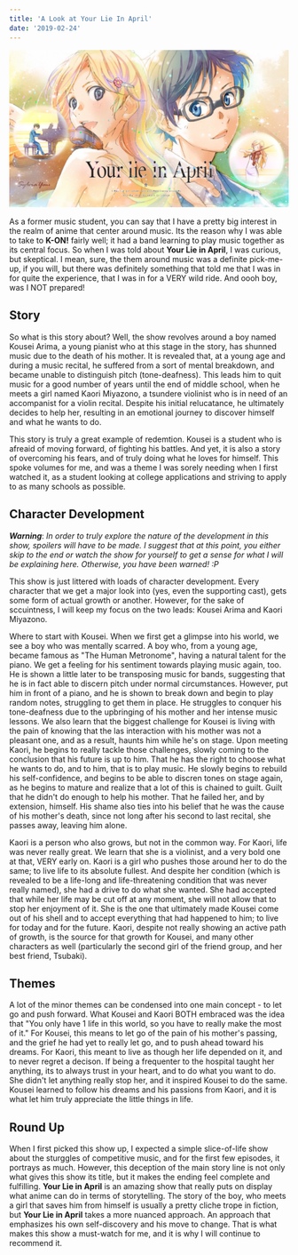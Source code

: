 ```yaml
---
title: 'A Look at Your Lie In April'
date: '2019-02-24'
---
```

![Your Lie in April Logo](./logo.jpg)


As a former music student, you can say that I have a pretty big interest in the realm of anime that center around music.
Its the reason why I was able to take to **K-ON!** fairly well; it had a band learning to play music together as its central focus. 
So when I was told about **Your Lie in April**, I was curious, but skeptical. 
I mean, sure, the them around music was a definite pick-me-up, if you will, but there was definitely something that told me that I was in for quite the experience, that I was in for a VERY wild ride. 
And oooh boy, was I NOT prepared!

## Story
So what is this story about? Well, the show revolves around a boy named Kousei Arima, a young pianist who at this stage in the story, has shunned music due to the death of his mother. 
It is revealed that, at a young age and during a music recital, he suffered from a sort of mental breakdown, and became unable to distinguish pitch (tone-deafness). 
This leads him to quit music for a good number of years until the end of middle school, when he meets a girl named Kaori Miyazono, a tsundere violinist who is in need of an accompanist for a violin recital. 
Despite his initial relucatance, he ultimately decides to help her, resulting in an emotional journey to discover himself and what he wants to do.

This story is truly a great example of redemtion. 
Kousei is a student who is afreaid of moving forward, of fighting his battles. 
And yet, it is also a story of overcoming his fears, and of truly doing what he loves for himself. 
This spoke volumes for me, and was a theme I was sorely needing when I first watched it, as a student looking at college applications and striving to apply to as many schools as possible.

## Character Development
***Warning***: *In order to truly explore the nature of the development in this show, spoilers will have to be made. 
I suggest that at this point, you either skip to the end or watch the show for yourself to get a sense for what I will be explaining here. 
Otherwise, you have been warned! :P*

This show is just littered with loads of character development. 
Every character that we get a major look into (yes, even the supporting cast), gets some form of actual growth or another. 
However, for the sake of sccuintness, I will keep my focus on the two leads: Kousei Arima and Kaori Miyazono.

Where to start with Kousei. 
When we first get a glimpse into his world, we see a boy who was mentally scarred. 
A boy who, from a young age, became famous as "The Human Metronome", having a natural talent for the piano. 
We get a feeling for his sentiment towards playing music again, too. 
He is shown a little later to be transposing music for bands, suggesting that he is in fact able to discern pitch under normal circumstances.
However, put him in front of a piano, and he is shown to break down and begin to play random notes, struggling to get them in place.
He struggles to conquer his tone-deafness due to the upbringing of his mother and her intense music lessons.
We also learn that the biggest challenge for Kousei is living with the pain of knowing that the las interaction with his mother was not a pleasant one, and as a result, haunts him while he's on stage.
Upon meeting Kaori, he begins to really tackle those challenges, slowly coming to the conclusion that his future is up to him.
That he has the right to choose what he wants to do, and to him, that is to play music.
He slowly begins to rebuild his self-confidence, and begins to be able to discren tones on stage again, as he begins to mature and realize that a lot of this is chained to guilt.
Guilt that he didn't do enough to help his mother.
That he failed her, and by extension, himself.
His shame also ties into his belief that he was the cause of his mother's death, since not long after his second to last recital, she passes away, leaving him alone.

Kaori is a person who also grows, but not in the common way.
For Kaori, life was never really great.
We learn that she is a violinist, and a very bold one at that, VERY early on.
Kaori is a girl who pushes those around her to do the same; to live life to its absolute fullest.
And despite her condition (which is revealed to be a life-long and life-threatening condition that was never really named), she had a drive to do what she wanted. 
She had accepted that while her life may be cut off at any moment, she will not allow that to stop her enjoyment of it.
She is the one that ultimately made Kousei come out of his shell and to accept everything that had happened to him; to live for today and for the future.
Kaori, despite not really showing an active path of growth, is the source for that growth for Kousei, and many other characters as well (particularly the second girl of the friend group, and her best friend, Tsubaki).
## Themes
A lot of the minor themes can be condensed into one main concept - to let go and push forward. 
What Kousei and Kaori BOTH embraced was the idea that "You only have 1 life in this world, so you have to really make the most of it." 
For Kousei, this means to let go of the pain of his mother's passing, and the grief he had yet to really let go, and to push ahead toward his dreams.
For Kaori, this meant to live as though her life depended on it, and to never regret a decison.
If being a frequenter to the hospital taught her anything, its to always trust in your heart, and to do what you want to do.
She didn't let anything really stop her, and it inspired Kousei to do the same.
Kousei learned to follow his dreams and his passions from Kaori, and it is what let him truly appreciate the little things in life.

## Round Up
When I first picked this show up, I expected a simple slice-of-life show about the sturggles of competitive music, and for the first few episodes, it portrays as much. 
However, this deception of the main story line is not only what gives this show its title, but it makes the ending feel complete and fulfilling. 
**Your Lie in April** is an amazing show that really puts on display what anime can do in terms of storytelling. 
The story of the boy, who meets a girl that saves him from himself is usually a pretty cliche trope in fiction, but **Your Lie in April** takes a more nuanced approach. 
An approach that emphasizes his own self-discovery and his move to change. 
That is what makes this show a must-watch for me, and it is why I will continue to recommend it.

